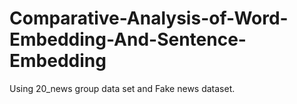 # Comparative-Analysis-of-Word-Embedding-And-Sentence-Embedding
Using 20_news group data set and Fake news dataset.
